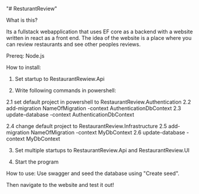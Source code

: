 "# ResturantReview" 

What is this?

Its a fullstack webapplication that uses EF core as a backend with a website written in react as a front end.
The idea of the website is a place where you can review restaurants and see other peoples reviews.

Prereq:
Node.js

How to install:

1. Set startup to RestaurantRewiew.Api

2. Write following commands in powershell:

  2.1 set default project in powershell to RestaurantReview.Authentication
  2.2 add-migration NameOfMigration -context AuthenticationDbContext
  2.3 update-database -context AuthenticationDbContext
  
  2.4 change default project to RestaurantReview.Infrastructure
  2.5 add-migration NameOfMigration -context MyDbContext
  2.6 update-database -context MyDbContext
  
3. Set multiple startups to RestaurantReview.Api and RestaurantReview.UI

4. Start the program

How to use:
Use swagger and seed the database using "Create seed".

Then navigate to the website and test it out!


